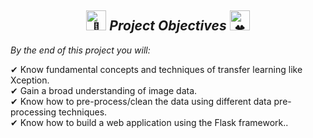 <h2 align="center"><picture>
  <source srcset="https://fonts.gstatic.com/s/e/notoemoji/latest/1f331/512.webp" type="image/webp">
  <img src="https://fonts.gstatic.com/s/e/notoemoji/latest/1f331/512.gif" alt="🌱" width="32" height="32">
</picture><i>Project Objectives</i>
<picture>
  <source srcset="https://fonts.gstatic.com/s/e/notoemoji/latest/1f340/512.webp" type="image/webp">
  <img src="https://fonts.gstatic.com/s/e/notoemoji/latest/1f340/512.gif" alt="🍀" width="32" height="32">
</picture></h2>


<i>By the end of this project you will:</i>


✔ Know fundamental concepts and techniques of transfer learning like Xception. <br>
✔ Gain a broad understanding of image data. <br>
✔ Know how to pre-process/clean the data using different data pre-processing techniques. <br>
✔ Know how to build a web application using the Flask framework.. <br>
